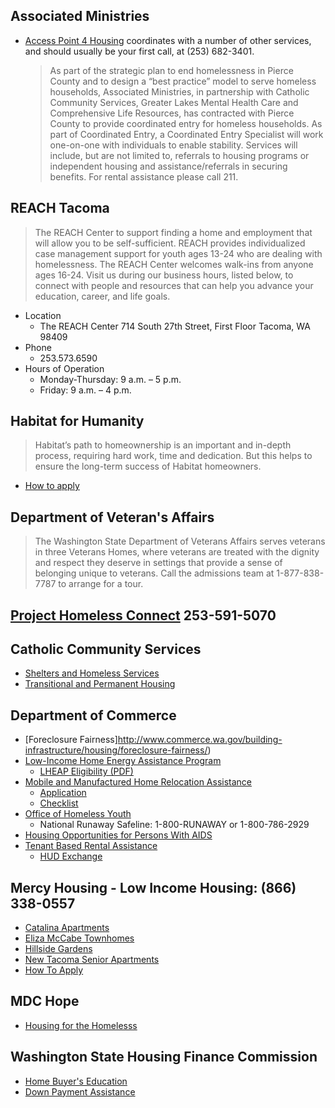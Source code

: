 ## Associated Ministries
+ [Access Point 4 Housing](https://associatedministries.org/access-point-for-housing/) coordinates with a number of other services, and should usually be your first call, at (253) 682-3401.

    > As part of the strategic plan to end homelessness in Pierce County and to design a “best practice” model to serve homeless households, Associated Ministries, in partnership with Catholic Community Services, Greater Lakes Mental Health Care and Comprehensive Life Resources, has contracted with Pierce County to provide coordinated entry for homeless households.
    > As part of Coordinated Entry, a Coordinated Entry Specialist will work one-on-one with individuals to enable stability. Services will include, but are not limited to, referrals to housing programs or independent housing and assistance/referrals in securing benefits. For rental assistance please call 211.

## REACH Tacoma
> The REACH Center to support finding a home and employment that will allow you to be self-sufficient. REACH  provides individualized case management support for youth ages 13-24 who are dealing with homelessness.
The REACH Center welcomes walk-ins from anyone ages 16-24.  Visit us during our business hours, listed below, to connect with people and resources that can help you advance your education, career, and life goals.
+ Location
    + The REACH Center 714 South 27th Street, First Floor Tacoma, WA 98409
+ Phone
    + 253.573.6590
+ Hours of Operation
    + Monday-Thursday: 9 a.m. – 5 p.m.
    + Friday: 9 a.m. – 4 p.m.

## Habitat for Humanity
> Habitat’s path to homeownership is an important and in-depth process, requiring hard work, time and dedication. But this helps to ensure the long-term success of Habitat homeowners.
+ [How to apply](https://www.habitat.org/housing-help/apply)

## Department of Veteran's Affairs
> The Washington State Department of Veterans Affairs serves veterans in three Veterans Homes, where veterans are treated with the dignity and respect they deserve in settings that provide a sense of belonging unique to veterans.
Call the admissions team at 1-877-838-7787 to arrange for a tour.

## [Project Homeless Connect](http://www.pchomelessconnect.org/) 253-591-5070 

## Catholic Community Services
+ [Shelters and Homeless Services](http://ccsww.org/get-help/shelter-homeless-services/)
+ [Transitional and Permanent Housing](http://ccsww.org/get-help/housing/)

## Department of Commerce
+ [Foreclosure Fairness]http://www.commerce.wa.gov/building-infrastructure/housing/foreclosure-fairness/)
+ [Low-Income Home Energy Assistance Program](http://www.commerce.wa.gov/growing-the-economy/energy/low-income-home-energy-assistance/)
    + [LHEAP Eligibility (PDF)](http://www.commerce.wa.gov/wp-content/uploads/2017/09/CEO-LIHEAP-Eligibility-Guidelines-2018.pdf)
+ [Mobile and Manufactured Home Relocation Assistance](http://www.commerce.wa.gov/building-infrastructure/housing/mobile-home-relocation-assistance/)
    + [Application](https://app.box.com/s/gokwmi87li9ooouslqpsfmloaqst5h95)
    + [Checklist](https://app.box.com/s/dptcndqlpivct1upbl50o050f5rz7ivd)
+ [Office of Homeless Youth](http://www.commerce.wa.gov/serving-communities/homelessness/office-of-youth-homelessness/)
    + National Runaway Safeline: 1-800-RUNAWAY or 1-800-786-2929
+ [Housing Opportunities for Persons With AIDS](http://www.commerce.wa.gov/serving-communities/homelessness/housing-opportunities-for-persons-with-aids-overview/)
+ [Tenant Based Rental Assistance](http://www.commerce.wa.gov/serving-communities/homelessness/tenant-based-rental-assistance-tbra/)
    + [HUD Exchange](https://www.hudexchange.info/home/topics/tenant-based-rental-assistance/)

## Mercy Housing - Low Income Housing: (866) 338-0557
+ [Catalina Apartments](https://www.mercyhousing.org/washington/catalina-apartments)
+ [Eliza McCabe Townhomes](https://www.mercyhousing.org/washington/eliza-mccabe-townhomes)
+ [Hillside Gardens](https://www.mercyhousing.org/washington/hillside-gardens-apartments)
+ [New Tacoma Senior Apartments](https://www.mercyhousing.org/washington/new-tacoma-apartments)
+ [How To Apply](https://www.mercyhousing.org/how-to-apply)

## MDC Hope
+ [Housing for the Homelesss](http://mdc-hope.org/housing/housing-for-the-homeless)

## Washington State Housing Finance Commission
+ [Home Buyer's Education](http://www.wshfc.org/buyers/education.htm)
+ [Down Payment Assistance](http://www.wshfc.org/buyers/downpayment.htm)
